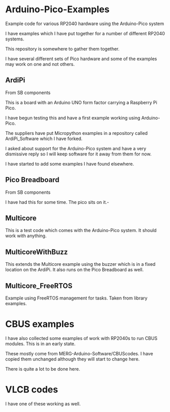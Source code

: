 # Arduino-Pico-Examples
 
Example code for various RP2040 hardware using the Arduino-Pico system

I have examples which I have put together for a number of different RP2040 systems.

This repository is somewhere to gather them together.

I have several different sets of Pico hardware and some of the examples may work on one and not others. 

## ArdiPi

From SB components

This is a board with an Arduino UNO form factor carrying a Raspberry Pi Pico.

I have begun testing this and have a first example working using Arduino-Pico.

The suppliers have put Micropython examples in a repository called ArdiPi_Software which I have forked.

I asked about support for the Arduino-Pico system and have a very dismissive reply so I will keep software for it away from them for now.

I have started to add some examples I have found elsewhere.

## Pico Breadboard

From SB components

I have had this for some time. The pico sits on it.-

## Multicore

This is a test code which comes with the Arduino-Pico system. It should work with anything.

## MulticoreWithBuzz

This extends the Multicore example using the buzzer which is in a fixed location on the ArdiPi. It also runs on the Pico Breadboard as well.

## Multicore_FreeRTOS

Example using FreeRTOS management for tasks. Taken from library examples.

# CBUS examples

I have also collected some examples of work with RP2040s to run CBUS modules. This is in an early state.

These mostly come from MERG-Arduino-Software/CBUScodes. I have copied them unchanged although they will start to change here.

There is quite a lot to be done here.

# VLCB codes

I have one of these working as well.
